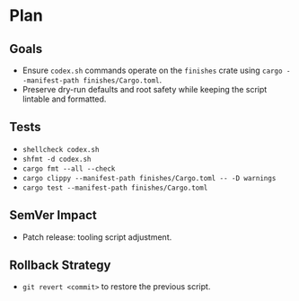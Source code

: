 # Plan

## Goals
- Ensure `codex.sh` commands operate on the `finishes` crate using `cargo --manifest-path finishes/Cargo.toml`.
- Preserve dry-run defaults and root safety while keeping the script lintable and formatted.

## Tests
- `shellcheck codex.sh`
- `shfmt -d codex.sh`
- `cargo fmt --all --check`
- `cargo clippy --manifest-path finishes/Cargo.toml -- -D warnings`
- `cargo test --manifest-path finishes/Cargo.toml`

## SemVer Impact
- Patch release: tooling script adjustment.

## Rollback Strategy
- `git revert <commit>` to restore the previous script.
